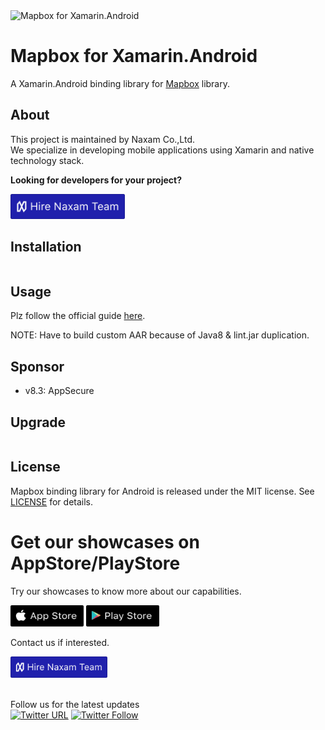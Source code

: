 <img src="./art/repo_header.png" alt="Mapbox for Xamarin.Android" width="728" />

# Mapbox for Xamarin.Android
A Xamarin.Android binding library for [Mapbox](https://www.mapbox.com/android-docs/map-sdk/overview/) library.

## About
This project is maintained by Naxam Co.,Ltd.<br>
We specialize in developing mobile applications using Xamarin and native technology stack.<br>

**Looking for developers for your project?**<br>

<a href="mailto:tuyen@naxam.net"> 
<img src="https://github.com/NAXAM/naxam.github.io/blob/master/assets/img/hire_button.png?raw=true" height="40"></a> <br>

## Installation

```

```

## Usage

Plz follow the official guide [here](https://www.mapbox.com/help/first-steps-android-sdk/).

NOTE: Have to build custom AAR because of Java8 & lint.jar duplication.

## Sponsor
- v8.3: AppSecure

## Upgrade
```

```

## License

Mapbox binding library for Android is released under the MIT license.
See [LICENSE](./LICENSE) for details.

# Get our showcases on AppStore/PlayStore
Try our showcases to know more about our capabilities. 

<a href="https://itunes.apple.com/us/developer/tuyen-vu/id1255432728/" > 
<img src="https://github.com/NAXAM/imagepicker-android-binding/raw/master/art/apple_store.png" width="117" height="34"></a>

<a href="https://play.google.com/store/apps/developer?id=NAXAM+CO.,+LTD" > 
<img src="https://github.com/NAXAM/imagepicker-android-binding/raw/master/art/google_store.png" width="117" height="34"></a>

Contact us if interested.

<a href="mailto:tuyen@naxam.net"> 
<img src="https://github.com/NAXAM/naxam.github.io/blob/master/assets/img/hire_button.png" height="34"></a> <br>
<br>

Follow us for the latest updates<br>[![Twitter URL](https://img.shields.io/twitter/url/http/shields.io.svg?style=social)](https://twitter.com/intent/tweet?text=https://github.com/NAXAM/mapbox-android-binding)
[![Twitter Follow](https://img.shields.io/twitter/follow/naxamco.svg?style=social)](https://twitter.com/naxamco)
